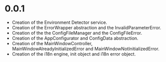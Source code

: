 # 0.0.1

* Creation of the Environment Detector service.
* Creation of the ErrorWrapper abstraction and the InvalidParameterError.
* Creation of the the ConfigFileManager and the ConfigFileError.
* Creation of the AppConfigurator and ConfigData abstraction.
* Creation of the MainWindowController, MainWindowAlreadyInitializedError and MainWindowNotInitializedError.
* Creation of the i18n engine, init object and i18n error object.
